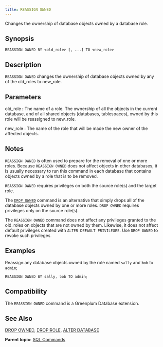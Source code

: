 ```yaml
---
title: REASSIGN OWNED 
---
```


Changes the ownership of database objects owned by a database role.

## <a id="section2"></a>Synopsis 

``` {#sql_command_synopsis}
REASSIGN OWNED BY <old_role> [, ...] TO <new_role>
```

## <a id="section3"></a>Description 

`REASSIGN OWNED` changes the ownership of database objects owned by any of the old\_roles to new\_role.

## <a id="section4"></a>Parameters 

old\_role
:   The name of a role. The ownership of all the objects in the current database, and of all shared objects \(databases, tablespaces\), owned by this role will be reassigned to new\_role.

new\_role
:   The name of the role that will be made the new owner of the affected objects.

## <a id="section5"></a>Notes 

`REASSIGN OWNED` is often used to prepare for the removal of one or more roles. Because `REASSIGN OWNED` does not affect objects in other databases, it is usually necessary to run this command in each database that contains objects owned by a role that is to be removed.

`REASSIGN OWNED` requires privileges on both the source role\(s\) and the target role.

The [`DROP OWNED`](DROP_OWNED.html) command is an alternative that simply drops all of the database objects owned by one or more roles. `DROP OWNED` requires privileges only on the source role\(s\).

The `REASSIGN OWNED` command does not affect any privileges granted to the old\_roles on objects that are not owned by them. Likewise, it does not affect default privileges created with `ALTER DEFAULT PRIVILEGES`. Use `DROP OWNED` to revoke such privileges.

## <a id="section6"></a>Examples 

Reassign any database objects owned by the role named `sally` and `bob` to `admin`;

```
REASSIGN OWNED BY sally, bob TO admin;
```

## <a id="section7"></a>Compatibility 

The `REASSIGN OWNED` command is a Greenplum Database extension.

## <a id="section8"></a>See Also 

[DROP OWNED](DROP_OWNED.html), [DROP ROLE](DROP_ROLE.html), [ALTER DATABASE](ALTER_DATABASE.html)

**Parent topic:** [SQL Commands](../sql_commands/sql_ref.html)

